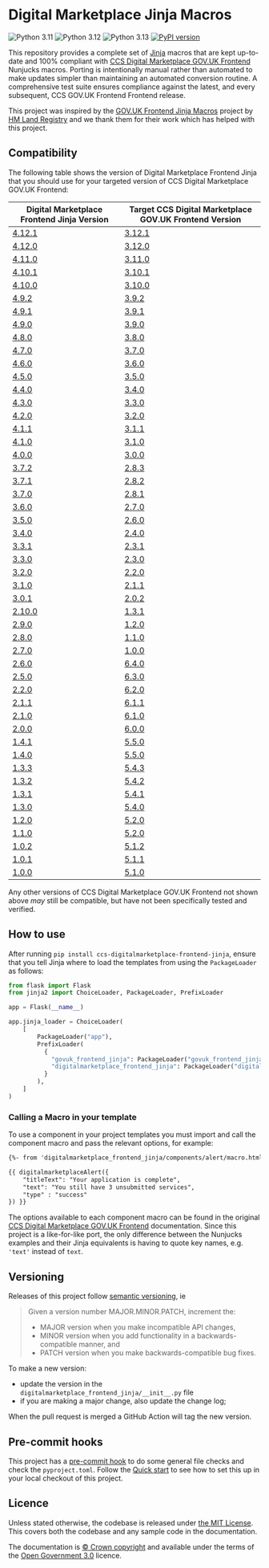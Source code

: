 Digital Marketplace Jinja Macros
=========================

![Python 3.11](https://img.shields.io/badge/python-3.11-blue.svg)
![Python 3.12](https://img.shields.io/badge/python-3.12-blue.svg)
![Python 3.13](https://img.shields.io/badge/python-3.13-blue.svg)
[![PyPI version](https://badge.fury.io/py/ccs-digitalmarketplace-frontend-jinja.svg)](https://badge.fury.io/py/ccs-digitalmarketplace-frontend-jinja)

This repository provides a complete set of [Jinja](https://jinja.palletsprojects.com/) macros that are kept up-to-date and 100% compliant with [CCS Digital Marketplace GOV.UK Frontend](https://github.com/Crown-Commercial-Service/ccs-digitalmarketplace-govuk-frontend) Nunjucks macros. Porting is intentionally manual rather than automated to make updates simpler than maintaining an automated conversion routine. A comprehensive test suite ensures compliance against the latest, and every subsequent, CCS GOV.UK Frontend Frontend release.

This project was inspired by the [GOV.UK Frontend Jinja Macros](https://github.com/LandRegistry/govuk-frontend-jinja) project by [HM Land Registry](https://github.com/LandRegistry) and we thank them for their work which has helped with this project.

## Compatibility

The following table shows the version of Digital Marketplace Frontend Jinja that you should use for your targeted version of CCS Digital Marketplace GOV.UK Frontend:

| Digital Marketplace Frontend Jinja Version | Target CCS Digital Marketplace GOV.UK Frontend Version |
| ------------------------------------------ | ------------------------------------------------------ |
| [4.12.1](https://github.com/Crown-Commercial-Service/ccs-digitalmarketplace-frontend-jinja/releases/tag/4.12.1) | [3.12.1](https://github.com/Crown-Commercial-Service/ccs-digitalmarketplace-govuk-frontend/releases/tag/v3.12.1) |
| [4.12.0](https://github.com/Crown-Commercial-Service/ccs-digitalmarketplace-frontend-jinja/releases/tag/4.12.0) | [3.12.0](https://github.com/Crown-Commercial-Service/ccs-digitalmarketplace-govuk-frontend/releases/tag/v3.12.0) |
| [4.11.0](https://github.com/Crown-Commercial-Service/ccs-digitalmarketplace-frontend-jinja/releases/tag/4.11.0) | [3.11.0](https://github.com/Crown-Commercial-Service/ccs-digitalmarketplace-govuk-frontend/releases/tag/v3.11.0) |
| [4.10.1](https://github.com/Crown-Commercial-Service/ccs-digitalmarketplace-frontend-jinja/releases/tag/4.10.1) | [3.10.1](https://github.com/Crown-Commercial-Service/ccs-digitalmarketplace-govuk-frontend/releases/tag/v3.10.1) |
| [4.10.0](https://github.com/Crown-Commercial-Service/ccs-digitalmarketplace-frontend-jinja/releases/tag/4.10.0) | [3.10.0](https://github.com/Crown-Commercial-Service/ccs-digitalmarketplace-govuk-frontend/releases/tag/v3.10.0) |
| [4.9.2](https://github.com/Crown-Commercial-Service/ccs-digitalmarketplace-frontend-jinja/releases/tag/4.9.2) | [3.9.2](https://github.com/Crown-Commercial-Service/ccs-digitalmarketplace-govuk-frontend/releases/tag/v3.9.2) |
| [4.9.1](https://github.com/Crown-Commercial-Service/ccs-digitalmarketplace-frontend-jinja/releases/tag/4.9.1) | [3.9.1](https://github.com/Crown-Commercial-Service/ccs-digitalmarketplace-govuk-frontend/releases/tag/v3.9.1) |
| [4.9.0](https://github.com/Crown-Commercial-Service/ccs-digitalmarketplace-frontend-jinja/releases/tag/4.9.0) | [3.9.0](https://github.com/Crown-Commercial-Service/ccs-digitalmarketplace-govuk-frontend/releases/tag/v3.9.0) |
| [4.8.0](https://github.com/Crown-Commercial-Service/ccs-digitalmarketplace-frontend-jinja/releases/tag/4.8.0) | [3.8.0](https://github.com/Crown-Commercial-Service/ccs-digitalmarketplace-govuk-frontend/releases/tag/v3.8.0) |
| [4.7.0](https://github.com/Crown-Commercial-Service/ccs-digitalmarketplace-frontend-jinja/releases/tag/4.7.0) | [3.7.0](https://github.com/Crown-Commercial-Service/ccs-digitalmarketplace-govuk-frontend/releases/tag/v3.7.0) |
| [4.6.0](https://github.com/Crown-Commercial-Service/ccs-digitalmarketplace-frontend-jinja/releases/tag/4.6.0) | [3.6.0](https://github.com/Crown-Commercial-Service/ccs-digitalmarketplace-govuk-frontend/releases/tag/v3.6.0) |
| [4.5.0](https://github.com/Crown-Commercial-Service/ccs-digitalmarketplace-frontend-jinja/releases/tag/4.5.0) | [3.5.0](https://github.com/Crown-Commercial-Service/ccs-digitalmarketplace-govuk-frontend/releases/tag/v3.5.0) |
| [4.4.0](https://github.com/Crown-Commercial-Service/ccs-digitalmarketplace-frontend-jinja/releases/tag/4.4.0) | [3.4.0](https://github.com/Crown-Commercial-Service/ccs-digitalmarketplace-govuk-frontend/releases/tag/v3.4.0) |
| [4.3.0](https://github.com/Crown-Commercial-Service/ccs-digitalmarketplace-frontend-jinja/releases/tag/4.3.0) | [3.3.0](https://github.com/Crown-Commercial-Service/ccs-digitalmarketplace-govuk-frontend/releases/tag/v3.3.0) |
| [4.2.0](https://github.com/Crown-Commercial-Service/ccs-digitalmarketplace-frontend-jinja/releases/tag/4.2.0) | [3.2.0](https://github.com/Crown-Commercial-Service/ccs-digitalmarketplace-govuk-frontend/releases/tag/v3.2.0) |
| [4.1.1](https://github.com/Crown-Commercial-Service/ccs-digitalmarketplace-frontend-jinja/releases/tag/4.1.1) | [3.1.1](https://github.com/Crown-Commercial-Service/ccs-digitalmarketplace-govuk-frontend/releases/tag/v3.1.1) |
| [4.1.0](https://github.com/Crown-Commercial-Service/ccs-digitalmarketplace-frontend-jinja/releases/tag/4.1.0) | [3.1.0](https://github.com/Crown-Commercial-Service/ccs-digitalmarketplace-govuk-frontend/releases/tag/v3.1.0) |
| [4.0.0](https://github.com/Crown-Commercial-Service/ccs-digitalmarketplace-frontend-jinja/releases/tag/4.0.0) | [3.0.0](https://github.com/Crown-Commercial-Service/ccs-digitalmarketplace-govuk-frontend/releases/tag/v3.0.0) |
| [3.7.2](https://github.com/Crown-Commercial-Service/ccs-digitalmarketplace-frontend-jinja/releases/tag/3.7.2) | [2.8.3](https://github.com/Crown-Commercial-Service/ccs-digitalmarketplace-govuk-frontend/releases/tag/v2.8.3) |
| [3.7.1](https://github.com/Crown-Commercial-Service/ccs-digitalmarketplace-frontend-jinja/releases/tag/3.7.1) | [2.8.2](https://github.com/Crown-Commercial-Service/ccs-digitalmarketplace-govuk-frontend/releases/tag/v2.8.2) |
| [3.7.0](https://github.com/Crown-Commercial-Service/ccs-digitalmarketplace-frontend-jinja/releases/tag/3.7.0) | [2.8.1](https://github.com/Crown-Commercial-Service/ccs-digitalmarketplace-govuk-frontend/releases/tag/v2.8.1) |
| [3.6.0](https://github.com/Crown-Commercial-Service/ccs-digitalmarketplace-frontend-jinja/releases/tag/3.6.0) | [2.7.0](https://github.com/Crown-Commercial-Service/ccs-digitalmarketplace-govuk-frontend/releases/tag/v2.7.0) |
| [3.5.0](https://github.com/Crown-Commercial-Service/ccs-digitalmarketplace-frontend-jinja/releases/tag/3.5.0) | [2.6.0](https://github.com/Crown-Commercial-Service/ccs-digitalmarketplace-govuk-frontend/releases/tag/v2.6.0) |
| [3.4.0](https://github.com/Crown-Commercial-Service/ccs-digitalmarketplace-frontend-jinja/releases/tag/3.4.0) | [2.4.0](https://github.com/Crown-Commercial-Service/ccs-digitalmarketplace-govuk-frontend/releases/tag/v2.4.0) |
| [3.3.1](https://github.com/Crown-Commercial-Service/ccs-digitalmarketplace-frontend-jinja/releases/tag/3.3.1) | [2.3.1](https://github.com/Crown-Commercial-Service/ccs-digitalmarketplace-govuk-frontend/releases/tag/v2.3.1) |
| [3.3.0](https://github.com/Crown-Commercial-Service/ccs-digitalmarketplace-frontend-jinja/releases/tag/3.3.0) | [2.3.0](https://github.com/Crown-Commercial-Service/ccs-digitalmarketplace-govuk-frontend/releases/tag/v2.3.0) |
| [3.2.0](https://github.com/Crown-Commercial-Service/ccs-digitalmarketplace-frontend-jinja/releases/tag/3.2.0) | [2.2.0](https://github.com/Crown-Commercial-Service/ccs-digitalmarketplace-govuk-frontend/releases/tag/v2.2.0) |
| [3.1.0](https://github.com/Crown-Commercial-Service/ccs-digitalmarketplace-frontend-jinja/releases/tag/3.1.0) | [2.1.1](https://github.com/Crown-Commercial-Service/ccs-digitalmarketplace-govuk-frontend/releases/tag/v2.1.1) |
| [3.0.1](https://github.com/Crown-Commercial-Service/ccs-digitalmarketplace-frontend-jinja/releases/tag/3.0.1) | [2.0.2](https://github.com/Crown-Commercial-Service/ccs-digitalmarketplace-govuk-frontend/releases/tag/v2.0.2) |
| [2.10.0](https://github.com/Crown-Commercial-Service/ccs-digitalmarketplace-frontend-jinja/releases/tag/2.10.0) | [1.3.1](https://github.com/Crown-Commercial-Service/ccs-digitalmarketplace-govuk-frontend/releases/tag/v1.3.1) |
| [2.9.0](https://github.com/Crown-Commercial-Service/ccs-digitalmarketplace-frontend-jinja/releases/tag/2.9.0) | [1.2.0](https://github.com/Crown-Commercial-Service/ccs-digitalmarketplace-govuk-frontend/releases/tag/v1.2.0) |
| [2.8.0](https://github.com/Crown-Commercial-Service/ccs-digitalmarketplace-frontend-jinja/releases/tag/2.8.0) | [1.1.0](https://github.com/Crown-Commercial-Service/ccs-digitalmarketplace-govuk-frontend/releases/tag/v1.1.0) |
| [2.7.0](https://github.com/Crown-Commercial-Service/ccs-digitalmarketplace-frontend-jinja/releases/tag/2.7.0) | [1.0.0](https://github.com/Crown-Commercial-Service/ccs-digitalmarketplace-govuk-frontend/releases/tag/v1.0.0) |
| [2.6.0](https://github.com/Crown-Commercial-Service/ccs-digitalmarketplace-frontend-jinja/releases/tag/2.6.0) | [6.4.0](https://github.com/Crown-Commercial-Service/ccs-digitalmarketplace-govuk-frontend/releases/tag/6.4.0) |
| [2.5.0](https://github.com/Crown-Commercial-Service/ccs-digitalmarketplace-frontend-jinja/releases/tag/2.5.0) | [6.3.0](https://github.com/Crown-Commercial-Service/ccs-digitalmarketplace-govuk-frontend/releases/tag/6.3.0) |
| [2.2.0](https://github.com/Crown-Commercial-Service/ccs-digitalmarketplace-frontend-jinja/releases/tag/2.2.0) | [6.2.0](https://github.com/Crown-Commercial-Service/ccs-digitalmarketplace-govuk-frontend/releases/tag/6.2.0) |
| [2.1.1](https://github.com/Crown-Commercial-Service/ccs-digitalmarketplace-frontend-jinja/releases/tag/2.1.1) | [6.1.1](https://github.com/Crown-Commercial-Service/ccs-digitalmarketplace-govuk-frontend/releases/tag/6.1.1) |
| [2.1.0](https://github.com/Crown-Commercial-Service/ccs-digitalmarketplace-frontend-jinja/releases/tag/2.1.0) | [6.1.0](https://github.com/Crown-Commercial-Service/ccs-digitalmarketplace-govuk-frontend/releases/tag/6.1.0) |
| [2.0.0](https://github.com/Crown-Commercial-Service/ccs-digitalmarketplace-frontend-jinja/releases/tag/2.0.0) | [6.0.0](https://github.com/Crown-Commercial-Service/ccs-digitalmarketplace-govuk-frontend/releases/tag/6.0.0) |
| [1.4.1](https://github.com/Crown-Commercial-Service/ccs-digitalmarketplace-frontend-jinja/releases/tag/1.4.1) | [5.5.0](https://github.com/Crown-Commercial-Service/ccs-digitalmarketplace-govuk-frontend/releases/tag/5.5.0) |
| [1.4.0](https://github.com/Crown-Commercial-Service/ccs-digitalmarketplace-frontend-jinja/releases/tag/1.4.0) | [5.5.0](https://github.com/Crown-Commercial-Service/ccs-digitalmarketplace-govuk-frontend/releases/tag/5.5.0) |
| [1.3.3](https://github.com/Crown-Commercial-Service/ccs-digitalmarketplace-frontend-jinja/releases/tag/1.3.3) | [5.4.3](https://github.com/Crown-Commercial-Service/ccs-digitalmarketplace-govuk-frontend/releases/tag/5.4.3) |
| [1.3.2](https://github.com/Crown-Commercial-Service/ccs-digitalmarketplace-frontend-jinja/releases/tag/1.3.2) | [5.4.2](https://github.com/Crown-Commercial-Service/ccs-digitalmarketplace-govuk-frontend/releases/tag/5.4.2) |
| [1.3.1](https://github.com/Crown-Commercial-Service/ccs-digitalmarketplace-frontend-jinja/releases/tag/1.3.1) | [5.4.1](https://github.com/Crown-Commercial-Service/ccs-digitalmarketplace-govuk-frontend/releases/tag/5.4.1) |
| [1.3.0](https://github.com/Crown-Commercial-Service/ccs-digitalmarketplace-frontend-jinja/releases/tag/1.3.0) | [5.4.0](https://github.com/Crown-Commercial-Service/ccs-digitalmarketplace-govuk-frontend/releases/tag/5.4.0) |
| [1.2.0](https://github.com/Crown-Commercial-Service/ccs-digitalmarketplace-frontend-jinja/releases/tag/1.2.0) | [5.2.0](https://github.com/Crown-Commercial-Service/ccs-digitalmarketplace-govuk-frontend/releases/tag/5.2.0) |
| [1.1.0](https://github.com/Crown-Commercial-Service/ccs-digitalmarketplace-frontend-jinja/releases/tag/1.1.0) | [5.2.0](https://github.com/Crown-Commercial-Service/ccs-digitalmarketplace-govuk-frontend/releases/tag/5.2.0) |
| [1.0.2](https://github.com/Crown-Commercial-Service/ccs-digitalmarketplace-frontend-jinja/releases/tag/1.0.2) | [5.1.2](https://github.com/Crown-Commercial-Service/ccs-digitalmarketplace-govuk-frontend/releases/tag/5.1.2) |
| [1.0.1](https://github.com/Crown-Commercial-Service/ccs-digitalmarketplace-frontend-jinja/releases/tag/1.0.1) | [5.1.1](https://github.com/Crown-Commercial-Service/ccs-digitalmarketplace-govuk-frontend/releases/tag/5.1.1) |
| [1.0.0](https://github.com/Crown-Commercial-Service/ccs-digitalmarketplace-frontend-jinja/releases/tag/1.0.0) | [5.1.0](https://github.com/Crown-Commercial-Service/ccs-digitalmarketplace-govuk-frontend/releases/tag/5.1.0) |

Any other versions of CCS Digital Marketplace GOV.UK Frontend not shown above _may_ still be compatible, but have not been specifically tested and verified.

## How to use

After running `pip install ccs-digitalmarketplace-frontend-jinja`, ensure that you tell Jinja where to load the templates from using the `PackageLoader` as follows:

```python
from flask import Flask
from jinja2 import ChoiceLoader, PackageLoader, PrefixLoader

app = Flask(__name__)

app.jinja_loader = ChoiceLoader(
    [
        PackageLoader("app"),
        PrefixLoader(
          {
            "govuk_frontend_jinja": PackageLoader("govuk_frontend_jinja"),
            "digitalmarketplace_frontend_jinja": PackageLoader("digitalmarketplace_frontend_jinja"),
          }
        ),
    ]
)
```

### Calling a Macro in your template

To use a component in your project templates you must import and call the component macro and pass the relevant options, for example:

```html
{%- from 'digitalmarketplace_frontend_jinja/components/alert/macro.html' import digitalmarketplaceAlert -%}

{{ digitalmarketplaceAlert({
    "titleText": "Your application is complete",
    "text": "You still have 3 unsubmitted services",
    "type" : "success"
}) }}
```

The options available to each component macro can be found in the original [CCS Digital Marketplace GOV.UK Frontend](https://github.com/Crown-Commercial-Service/ccs-digitalmarketplace-govuk-frontend/tree/main/packages/digitalmarketplace-frontend/src/digitalmarketplace/components) documentation. Since this project is a like-for-like port, the only difference between the Nunjucks examples and their Jinja equivalents is having to quote key names, e.g. `'text'` instead of `text`.

## Versioning

Releases of this project follow [semantic versioning](http://semver.org/), ie
> Given a version number MAJOR.MINOR.PATCH, increment the:
>
> - MAJOR version when you make incompatible API changes,
> - MINOR version when you add functionality in a backwards-compatible manner, and
> - PATCH version when you make backwards-compatible bug fixes.

To make a new version:
- update the version in the `digitalmarketplace_frontend_jinja/__init__.py` file
- if you are making a major change, also update the change log;

When the pull request is merged a GitHub Action will tag the new version.

## Pre-commit hooks

This project has a [pre-commit hook][pre-commit hook] to do some general file checks and check the `pyproject.toml`.
Follow the [Quick start][pre-commit quick start] to see how to set this up in your local checkout of this project.

## Licence

Unless stated otherwise, the codebase is released under [the MIT License][mit].
This covers both the codebase and any sample code in the documentation.

The documentation is [&copy; Crown copyright][copyright] and available under the terms
of the [Open Government 3.0][ogl] licence.

[mit]: LICENCE
[copyright]: http://www.nationalarchives.gov.uk/information-management/re-using-public-sector-information/uk-government-licensing-framework/crown-copyright/
[ogl]: http://www.nationalarchives.gov.uk/doc/open-government-licence/version/3/

[pre-commit hook]: https://pre-commit.com/
[pre-commit quick start]: https://pre-commit.com/#quick-start
